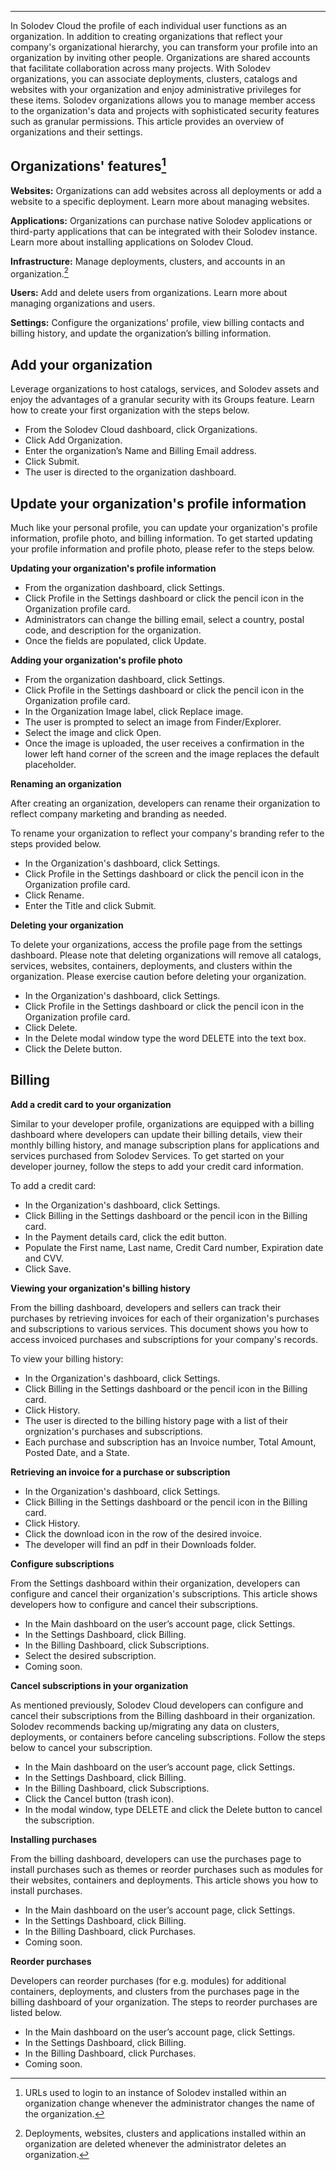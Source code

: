 

---

In Solodev Cloud the profile of each individual user functions as an organization. In addition to creating organizations that reflect your company's organizational hierarchy, you can transform your profile into an organization by inviting other people. Organizations are shared accounts that facilitate collaboration across many projects. With Solodev organizations, you can associate deployments, clusters, catalogs and websites with your organization and enjoy administrative privileges for these items. Solodev organizations allows you to manage member access to the organization's data and projects with sophisticated security features such as granular permissions. This article provides an overview of organizations and their settings. 

## Organizations' features[^1]

**Websites:** Organizations can add websites across all deployments or add a website to a specific deployment. Learn more about managing websites. 

**Applications:** Organizations can purchase native Solodev applications or third-party applications that can be integrated with their Solodev instance. Learn more about installing applications on Solodev Cloud. 

**Infrastructure:** Manage deployments, clusters, and accounts in an organization.[^2]
 
**Users:** Add and delete users from organizations. Learn more about managing organizations and users. 

**Settings:** Configure the organizations’ profile, view billing contacts and billing history, and update the organization’s billing information. 

[^1]: URLs used to login to an instance of Solodev installed within an organization change whenever the administrator changes the name of the organization.
[^2]: Deployments, websites, clusters and applications installed within an organization are deleted whenever the administrator deletes an organization. 

## Add your organization

Leverage organizations to host catalogs, services, and Solodev assets and enjoy the advantages of a granular security with its Groups feature.  Learn how to create your first organization with the steps below. 

- From the Solodev Cloud dashboard, click Organizations.
- Click Add Organization.
- Enter the organization’s Name and Billing Email address. 
- Click Submit.
- The user is directed to the organization dashboard.

## Update your organization's profile information

Much like your personal profile, you can update your organization's profile information, profile photo, and billing information. To get started updating your profile information and profile photo, please refer to the steps below. 

 

**Updating your organization's profile information**

- From the organization dashboard, click Settings. 
- Click Profile in the Settings dashboard or click the pencil icon in the Organization profile card.
- Administrators can change the billing email, select a country, postal code, and description for the organization. 
- Once the fields are populated, click Update.

 

**Adding your organization's profile photo**

- From the organization dashboard, click Settings.
- Click Profile in the Settings dashboard or click the pencil icon in the Organization profile card.
- In the Organization Image label, click Replace image.
- The user is prompted to select an image from Finder/Explorer.
- Select the image and click Open.
- Once the image is uploaded, the user receives a confirmation in the lower left hand corner of the screen and the image replaces the default placeholder.

**Renaming an organization**

After creating an organization, developers can rename their organization to reflect company marketing and branding as needed.

To rename your organization to reflect your company's branding refer to the steps provided below.  

- In the Organization's dashboard, click Settings. 
- Click Profile in the Settings dashboard or click the pencil icon in the Organization profile card.
- Click Rename.
- Enter the Title and click Submit. 

**Deleting your organization**

To delete your organizations, access the profile page from the settings dashboard. Please note that deleting organizations will remove all catalogs, services, websites, containers, deployments, and clusters within the organization. Please exercise caution before deleting your organization. 

- In the Organization's dashboard, click Settings. 
- Click Profile in the Settings dashboard or click the pencil icon in the Organization profile card.
- Click Delete.
- In the Delete modal window type the word DELETE into the text box. 
- Click the Delete button. 

## Billing

**Add a credit card to your organization**

Similar to your developer profile, organizations are equipped with a billing dashboard where developers can update their billing details, view their monthly billing history, and manage subscription plans for applications and services purchased from Solodev Services. To get started on your developer journey, follow the steps to add your credit card information. 

To add a credit card: 

- In the Organization's dashboard, click Settings. 
- Click Billing in the Settings dashboard or the pencil icon in the Billing card. 
- In the Payment details card, click the edit button.
- Populate the First name, Last name, Credit Card number, Expiration date and CVV. 
- Click Save. 

**Viewing your organization's billing history**

From the billing dashboard, developers and sellers can track their purchases by retrieving invoices for each of their organization's purchases and subscriptions to various services. This document shows you how to access invoiced purchases and subscriptions for your company's records. 

To view your billing history:

- In the Organization's dashboard, click Settings. 
- Click Billing in the Settings dashboard or the pencil icon in the Billing card. 
- Click History.
- The user is directed to the billing history page with a list of their orgnization's purchases and subscriptions. 
- Each purchase and subscription has an Invoice number, Total Amount, Posted Date, and a State. 

**Retrieving an invoice for a purchase or subscription**

- In the Organization's dashboard, click Settings. 
- Click Billing in the Settings dashboard or the pencil icon in the Billing card. 
- Click History.
- Click the download icon in the row of the desired invoice. 
- The developer will find an pdf in their Downloads folder. 

**Configure subscriptions**

From the Settings dashboard within their organization, developers can configure and cancel their organization's subscriptions. This article shows developers how to configure and cancel their subscriptions. 

- In the Main dashboard on the user’s account page, click Settings.
- In the Settings Dashboard, click Billing.
- In the Billing Dashboard, click Subscriptions.
- Select the desired subscription.
- Coming soon.

**Cancel subscriptions in your organization** 

As mentioned previously, Solodev Cloud developers can configure and cancel their subscriptions from the Billing dashboard in their organization. Solodev recommends backing up/migrating any data on clusters, deployments, or containers before canceling subscriptions. Follow the steps below to cancel your subscription. 

- In the Main dashboard on the user’s account page, click Settings.
- In the Settings Dashboard, click Billing.
- In the Billing Dashboard, click Subscriptions.
- Click the Cancel button (trash icon).
- In the modal window, type DELETE and click the Delete button to cancel the subscription.

**Installing purchases**

From the billing dashboard, developers can use the purchases page to install purchases such as themes or reorder purchases such as modules for their websites, containers and deployments. This article shows you how to install purchases. 

- In the Main dashboard on the user’s account page, click Settings.
- In the Settings Dashboard, click Billing.
- In the Billing Dashboard, click Purchases.
- Coming soon.

**Reorder purchases**

Developers can reorder purchases (for e.g. modules) for additional containers, deployments, and clusters from the purchases page in the billing dashboard of your organization. The steps to reorder purchases are listed below. 

- In the Main dashboard on the user’s account page, click Settings.
- In the Settings Dashboard, click Billing.
- In the Billing Dashboard, click Purchases.
- Coming soon.